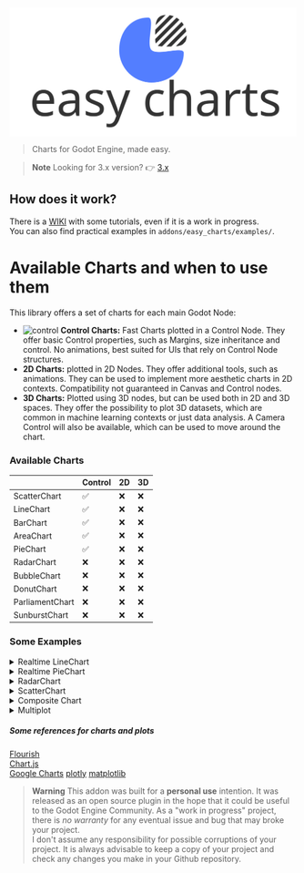 <img src="easy_charts.svg" align="middle">

> Charts for Godot Engine, made easy.

> **Note**
Looking for 3.x version? 👉 [3.x](https://github.com/fenix-hub/godot-engine.easy-charts/tree/godot-3)

## How does it work?
There is a [WIKI](https://github.com/fenix-hub/godot-engine.easy-charts/wiki) with some tutorials, even if it is a work in progress.  
You can also find practical examples in `addons/easy_charts/examples/`.

# Available Charts and when to use them    
This library offers a set of charts for each main Godot Node:   
- ![control](https://raw.githubusercontent.com/fenix-hub/godot-engine.easy-charts/036d7126a16547ff1f1199531160cd1e1b01dc72/addons/easy_charts/utilities/icons/linechart.svg) **Control Charts:** Fast Charts plotted in a Control Node. They offer basic Control properties, such as Margins, size inheritance and control. No animations, best suited for UIs that rely on Control Node structures.
- **2D Charts:** plotted in 2D Nodes. They offer additional tools, such as animations. They can be used to implement more aesthetic charts in 2D contexts. Compatibility not guaranteed in Canvas and Control nodes.
- **3D Charts:** Plotted using 3D nodes, but can be used both in 2D and 3D spaces. They offer the possibility to plot 3D datasets, which are common in machine learning contexts or just data analysis. A Camera Control will also be available, which can be used to move around the chart.

### Available Charts
|              | Control | 2D | 3D |
|--------------|---------|----|----|
| ScatterChart | ✅ | ❌ | ❌ |
| LineChart | ✅ | ❌ | ❌ |
| BarChart | ✅ | ❌ | ❌ |
| AreaChart | ✅ | ❌ | ❌ |
| PieChart | ✅ | ❌ | ❌ |
| RadarChart | ❌ | ❌ | ❌ |
| BubbleChart | ❌ | ❌ | ❌ |
| DonutChart | ❌ | ❌ | ❌ |
| ParliamentChart | ❌ | ❌ | ❌ |
| SunburstChart | ❌ | ❌ | ❌ |

### Some Examples    
<details>
  <summary>Realtime LineChart</summary>

  ![example_LineChart_realtime](imgs/real_time_line.gif)
</details>
<details>
  <summary>Realtime PieChart</summary>

  ![example_Piechart](imgs/pie_chart_realtime.gif)
</details>
<details>
  <summary>RadarChart</summary>

  ![exampleradar](imgs/radar.png)
</details>
<details>
  <summary>ScatterChart</summary>

  ![example01](imgs/scatter.gif)
</details>
<details>
  <summary>Composite Chart</summary>

  ![example03](imgs/example03.gif)
</details>
<details>
  <summary>Multiplot</summary>

  ![example03](imgs/multiplot.png)
</details>

##### Some references for charts and plots
[Flourish](https://app.flourish.studio/projects)   
[Chart.js](https://www.chartjs.org/samples/latest/)   
[Google Charts](https://developers.google.com/chart) 
[plotly](https://plotly.com)
[matplotlib](https://matplotlib.org)  

> **Warning**
This addon was built for a **personal use** intention. It was released as an open source plugin in the hope that it could be useful to the Godot Engine Community.
As a "work in progress" project, there is *no warranty* for any eventual issue and bug that may broke your project.  
I don't assume any responsibility for possible corruptions of your project. It is always advisable to keep a copy of your project and check any changes you make in your Github repository.  

